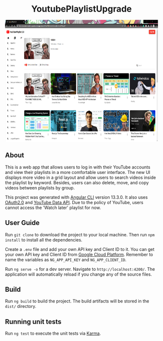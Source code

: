 <h1 align="center"> YoutubePlaylistUpgrade </h1>
<p align="center"><img src="./src/assets/screenshot.png" alt="app screenshot" height="400" /></p>

## About

This is a web app that allows users to log in with their YouTube accounts and view their playlists in a more comfortable user interface. The new UI displays more video in a grid layout and allow users to search videos inside the playlist by keyword. Besides, users can also delete, move, and copy videos between playlists by group.

This project was generated with [Angular CLI](https://github.com/angular/angular-cli) version 13.3.0. It also uses [OAuth2.0](https://developers.google.com/identity/protocols/oauth2) and [YouTube Data API](https://developers.google.com/youtube/v3/docs/playlists/list). Due to the policy of YouTube, users cannot access the 'Watch later' playlist for now.

## User Guide

Run `git clone` to download the project to your local machine. Then run `npm install` to install all the dependencies.

Create a `.env` file and add your own API key and Client ID to it. You can get your own API key and Client ID from [Google Cloud Platform](https://console.cloud.google.com/apis/credentials). Remember to name the variables as `NG_APP_API_KEY` and `NG_APP_CLIENT_ID`.

Run `ng serve -o` for a dev server. Navigate to `http://localhost:4200/`. The application will automatically reload if you change any of the source files.

## Build

Run `ng build` to build the project. The build artifacts will be stored in the `dist/` directory.

## Running unit tests

Run `ng test` to execute the unit tests via [Karma](https://karma-runner.github.io).
